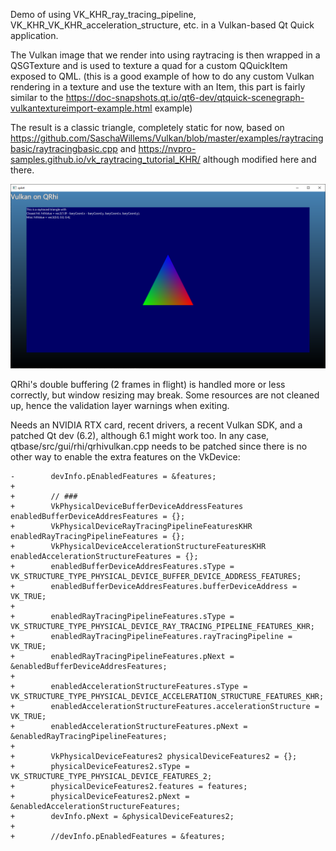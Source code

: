 Demo of using VK_KHR_ray_tracing_pipeline, VK_KHR_VK_KHR_acceleration_structure, etc. in a Vulkan-based Qt Quick application.

The Vulkan image that we render into using raytracing is then wrapped in a
QSGTexture and is used to texture a quad for a custom QQuickItem exposed to
QML. (this is a good example of how to do any custom Vulkan rendering in a
texture and use the texture with an Item, this part is fairly similar to the
https://doc-snapshots.qt.io/qt6-dev/qtquick-scenegraph-vulkantextureimport-example.html
example)

The result is a classic triangle, completely static for now, based on
https://github.com/SaschaWillems/Vulkan/blob/master/examples/raytracingbasic/raytracingbasic.cpp
and https://nvpro-samples.github.io/vk_raytracing_tutorial_KHR/
although modified here and there.

![Screenshot](screenshot.png)

QRhi's double buffering (2 frames in flight) is handled more or less correctly,
but window resizing may break. Some resources are not cleaned up, hence the
validation layer warnings when exiting.

Needs an NVIDIA RTX card, recent drivers, a recent Vulkan SDK, and a patched Qt
dev (6.2), although 6.1 might work too. In any case,
qtbase/src/gui/rhi/qrhivulkan.cpp needs to be patched since there is no other
way to enable the extra features on the VkDevice:

```
-        devInfo.pEnabledFeatures = &features;
+
+        // ###
+        VkPhysicalDeviceBufferDeviceAddressFeatures enabledBufferDeviceAddresFeatures = {};
+        VkPhysicalDeviceRayTracingPipelineFeaturesKHR enabledRayTracingPipelineFeatures = {};
+        VkPhysicalDeviceAccelerationStructureFeaturesKHR enabledAccelerationStructureFeatures = {};
+        enabledBufferDeviceAddresFeatures.sType = VK_STRUCTURE_TYPE_PHYSICAL_DEVICE_BUFFER_DEVICE_ADDRESS_FEATURES;
+        enabledBufferDeviceAddresFeatures.bufferDeviceAddress = VK_TRUE;
+
+        enabledRayTracingPipelineFeatures.sType = VK_STRUCTURE_TYPE_PHYSICAL_DEVICE_RAY_TRACING_PIPELINE_FEATURES_KHR;
+        enabledRayTracingPipelineFeatures.rayTracingPipeline = VK_TRUE;
+        enabledRayTracingPipelineFeatures.pNext = &enabledBufferDeviceAddresFeatures;
+
+        enabledAccelerationStructureFeatures.sType = VK_STRUCTURE_TYPE_PHYSICAL_DEVICE_ACCELERATION_STRUCTURE_FEATURES_KHR;
+        enabledAccelerationStructureFeatures.accelerationStructure = VK_TRUE;
+        enabledAccelerationStructureFeatures.pNext = &enabledRayTracingPipelineFeatures;
+
+        VkPhysicalDeviceFeatures2 physicalDeviceFeatures2 = {};
+        physicalDeviceFeatures2.sType = VK_STRUCTURE_TYPE_PHYSICAL_DEVICE_FEATURES_2;
+        physicalDeviceFeatures2.features = features;
+        physicalDeviceFeatures2.pNext = &enabledAccelerationStructureFeatures;
+        devInfo.pNext = &physicalDeviceFeatures2;
+
+        //devInfo.pEnabledFeatures = &features;
```
